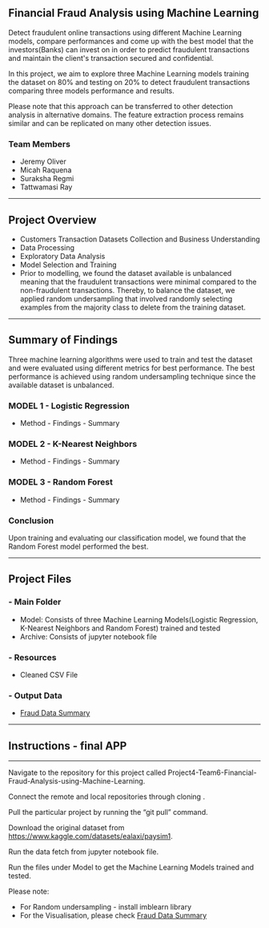## Financial Fraud Analysis using Machine Learning
Detect fraudulent online transactions using different Machine Learning models, compare performances and come up with the best model that the investors(Banks) can invest on in order to predict fraudulent transactions and maintain the client's transaction secured and confidential.

In this project, we aim to explore three Machine Learning models training the dataset on 80% and testing on 20% to detect fraudulent transactions comparing three models performance and results. 

Please note that this approach can be transferred to other detection analysis in alternative domains. The feature extraction process remains similar and can be replicated on many other detection issues.

### Team Members
- Jeremy Oliver
- Micah Raquena
- Suraksha Regmi
- Tattwamasi Ray
----------------------
## Project Overview
- Customers Transaction Datasets Collection and Business Understanding
- Data Processing
- Exploratory Data Analysis
- Model Selection and Training
- Prior to modelling, we found the dataset available is unbalanced meaning that the fraudulent transactions were minimal compared to the non-fraudulent transactions. Thereby, to balance the dataset, we applied random undersampling that involved randomly selecting examples from the majority class to delete from the training dataset.
----------------------
## Summary of Findings
Three machine learning algorithms were used to train and test the dataset and were evaluated using different metrics for best performance. The best performance is achieved using random undersampling technique since the available dataset is unbalanced.
### MODEL 1 - Logistic Regression
- Method - Findings - Summary
### MODEL 2 - K-Nearest Neighbors
- Method - Findings - Summary
### MODEL 3 - Random Forest
- Method - Findings - Summary
### Conclusion
Upon training and evaluating our classification model, we found that the Random Forest model performed the best.

----------------------
## Project Files
### - Main Folder
- Model: Consists of three Machine Learning Models(Logistic Regression, K-Nearest Neighbors and Random Forest) trained and tested
- Archive: Consists of jupyter notebook file 
### - Resources
- Cleaned CSV File
### - Output Data
- [Fraud Data Summary](https://public.tableau.com/app/profile/micah.raquena.pequeno/viz/FraudDataSummary/FraudDataSummary?publish=yes)
----------------------
## Instructions - final APP
----------------------
Navigate to the repository for this project called Project4-Team6-Financial-Fraud-Analysis-using-Machine-Learning.

Connect the remote and local repositories through cloning .

Pull the particular project by running the “git pull” command.

Download the original dataset from https://www.kaggle.com/datasets/ealaxi/paysim1. 

Run the data fetch from jupyter notebook file. 

Run the files under Model to get the Machine Learning Models trained and tested.

Please note: 
- For Random undersampling - install imblearn library
- For the Visualisation, please check  [Fraud Data Summary](https://public.tableau.com/app/profile/micah.raquena.pequeno/viz/FraudDataSummary/FraudDataSummary?publish=yes)
